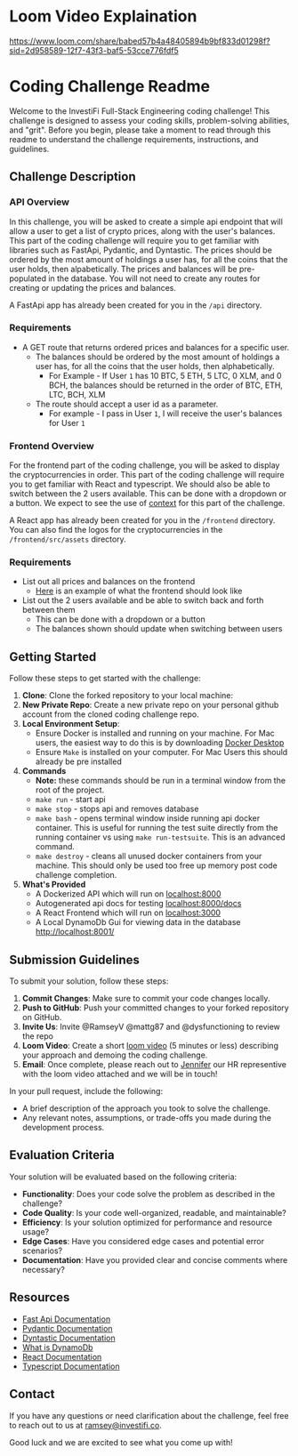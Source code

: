 # Loom Video Explaination
https://www.loom.com/share/babed57b4a48405894b9bf833d01298f?sid=2d958589-12f7-43f3-baf5-53cce776fdf5


# Coding Challenge Readme

Welcome to the InvestiFi Full-Stack Engineering coding challenge! This challenge is designed to assess your coding skills, problem-solving abilities, and "grit". Before you begin, please take a moment to read through this readme to understand the challenge requirements, instructions, and guidelines.

## Challenge Description

### API Overview
In this challenge, you will be asked to create a simple api endpoint that will allow a user to get a list of crypto prices, along with the user's balances. This part of the coding challenge will require you to get familiar with libraries such as FastApi, Pydantic, and Dyntastic. 
The prices should be ordered by the most amount of holdings a user has, for all the coins that the user holds, then alpabetically.
The prices and balances will be pre-populated in the database. You will not need to create any routes for creating or updating the prices and balances.

A FastApi app has already been created for you in the `/api` directory.

### Requirements
- A GET route that returns ordered prices and balances for a specific user. 
  - The balances should be ordered by the most amount of holdings a user has, for all the coins that the user holds, then alphabetically.
    - For Example - If User `1` has 10 BTC, 5 ETH, 5 LTC, 0 XLM, and 0 BCH, the balances should be returned in the order of BTC, ETH, LTC, BCH, XLM
  - The route should accept a user id as a parameter. 
    - For example - I pass in User `1`, I will receive the user's balances for User `1`

### Frontend Overview
For the frontend part of the coding challenge, you will be asked to display the cryptocurrencies in order. This part of the coding challenge will require you to get familiar with React and typescript.
We should also be able to switch between the 2 users available. This can be done with a dropdown or a button. We expect to see the use of [context](https://react.dev/reference/react/useContext) for this part of the challenge.

A React app has already been created for you in the `/frontend` directory. You can also find the logos for the cryptocurrencies in the `/frontend/src/assets` directory.

### Requirements
- List out all prices and balances on the frontend
  - [Here](https://github.com/CryptoFi-LLC/cryptofi-full-stack-coding-challenge/blob/main/frontend/public/Balance-List-Example.png) is an example of what the frontend should look like
- List out the 2 users available and be able to switch back and forth between them
  - This can be done with a dropdown or a button
  - The balances shown should update when switching between users

## Getting Started

Follow these steps to get started with the challenge:

1. **Clone**: Clone the forked repository to your local machine:
2. **New Private Repo**: Create a new private repo on your personal github account from the cloned coding challenge repo.
3. **Local Environment Setup**:
   - Ensure Docker is installed and running on your machine. For Mac users, the easiest way to do this is by downloading [Docker Desktop](https://www.docker.com/products/docker-desktop/)
   - Ensure `Make` is installed on your computer. For Mac Users this should already be pre installed
4. **Commands**
   - **Note:** these commands should be run in a terminal window from the root of the project.
   - `make run` - start api
   - `make stop` - stops api and removes database
   - `make bash` - opens terminal window inside running api docker container. This is useful for running the test suite directly from the running container vs using `make run-testsuite`. This is an advanced command.
   - `make destroy` - cleans all unused docker containers from your machine. This should only be used too free up memory post code challenge completion.
5. **What's Provided**
   - A Dockerized API which will run on [localhost:8000](http://localhost:8000)
   - Autogenerated api docs for testing [localhost:8000/docs](http://localhost:8000/docs)
   - A React Frontend which will run on [localhost:3000](http://localhost:3000)
   - A Local DynamoDb Gui for viewing data in the database [http://localhost:8001/](http://localhost:8001/)

## Submission Guidelines

To submit your solution, follow these steps:

1. **Commit Changes**: Make sure to commit your code changes locally.
1. **Push to GitHub**: Push your committed changes to your forked repository on GitHub.
1. **Invite Us**: Invite @RamseyV @mattg87 and @dysfunctioning to review the repo
1. **Loom Video**: Create a short [loom video](https://www.loom.com/) (5 minutes or less) describing your approach and demoing the coding challenge. 
1. **Email**: Once complete, please reach out to [Jennifer](jennifer.preston@investifi.co) our HR representive with the loom video attached and we will be in touch!

In your pull request, include the following:

- A brief description of the approach you took to solve the challenge.
- Any relevant notes, assumptions, or trade-offs you made during the development process.

## Evaluation Criteria

Your solution will be evaluated based on the following criteria:

- **Functionality**: Does your code solve the problem as described in the challenge?
- **Code Quality**: Is your code well-organized, readable, and maintainable?
- **Efficiency**: Is your solution optimized for performance and resource usage? 
- **Edge Cases**: Have you considered edge cases and potential error scenarios?
- **Documentation**: Have you provided clear and concise comments where necessary?

## Resources

- [Fast Api Documentation](https://fastapi.tiangolo.com/)
- [Pydantic Documentation](https://docs.pydantic.dev/latest/)
- [Dyntastic Documentation](https://github.com/nayaverdier/dyntastic)
- [What is DynamoDb](https://medium.com/swlh/what-is-dynamodb-fbb3f6d14f18)
- [React Documentation](https://react.dev/reference/react)
- [Typescript Documentation](https://www.typescriptlang.org/docs/handbook/intro.html)

## Contact

If you have any questions or need clarification about the challenge, feel free to reach out to us at [ramsey@investifi.co](mailto:ramsey@investifi.co).

Good luck and we are excited to see what you come up with!
